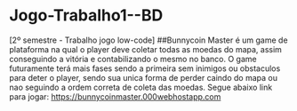 # Jogo-Trabalho1--BD
[2º semestre - Trabalho jogo low-code] 
##Bunnycoin Master é um game de plataforma na qual o player deve coletar todas as moedas do mapa, assim conseguindo a vitória e contabilizando o mesmo no banco.
O game futuramente terá mais fases sendo a primeira sem inimigos ou obstaculos para deter o player, sendo sua unica forma de perder caindo do mapa ou nao seguindo a ordem correta de coleta das moedas.
Segue abaixo link para jogar:
https://bunnycoinmaster.000webhostapp.com
